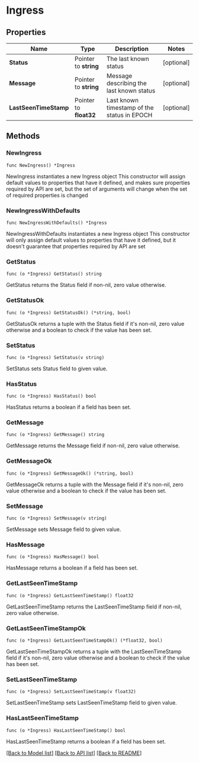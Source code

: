 # Ingress

## Properties

Name | Type | Description | Notes
------------ | ------------- | ------------- | -------------
**Status** | Pointer to **string** | The last known status | [optional] 
**Message** | Pointer to **string** | Message describing the last known status | [optional] 
**LastSeenTimeStamp** | Pointer to **float32** | Last known timestamp of the status in EPOCH | [optional] 

## Methods

### NewIngress

`func NewIngress() *Ingress`

NewIngress instantiates a new Ingress object
This constructor will assign default values to properties that have it defined,
and makes sure properties required by API are set, but the set of arguments
will change when the set of required properties is changed

### NewIngressWithDefaults

`func NewIngressWithDefaults() *Ingress`

NewIngressWithDefaults instantiates a new Ingress object
This constructor will only assign default values to properties that have it defined,
but it doesn't guarantee that properties required by API are set

### GetStatus

`func (o *Ingress) GetStatus() string`

GetStatus returns the Status field if non-nil, zero value otherwise.

### GetStatusOk

`func (o *Ingress) GetStatusOk() (*string, bool)`

GetStatusOk returns a tuple with the Status field if it's non-nil, zero value otherwise
and a boolean to check if the value has been set.

### SetStatus

`func (o *Ingress) SetStatus(v string)`

SetStatus sets Status field to given value.

### HasStatus

`func (o *Ingress) HasStatus() bool`

HasStatus returns a boolean if a field has been set.

### GetMessage

`func (o *Ingress) GetMessage() string`

GetMessage returns the Message field if non-nil, zero value otherwise.

### GetMessageOk

`func (o *Ingress) GetMessageOk() (*string, bool)`

GetMessageOk returns a tuple with the Message field if it's non-nil, zero value otherwise
and a boolean to check if the value has been set.

### SetMessage

`func (o *Ingress) SetMessage(v string)`

SetMessage sets Message field to given value.

### HasMessage

`func (o *Ingress) HasMessage() bool`

HasMessage returns a boolean if a field has been set.

### GetLastSeenTimeStamp

`func (o *Ingress) GetLastSeenTimeStamp() float32`

GetLastSeenTimeStamp returns the LastSeenTimeStamp field if non-nil, zero value otherwise.

### GetLastSeenTimeStampOk

`func (o *Ingress) GetLastSeenTimeStampOk() (*float32, bool)`

GetLastSeenTimeStampOk returns a tuple with the LastSeenTimeStamp field if it's non-nil, zero value otherwise
and a boolean to check if the value has been set.

### SetLastSeenTimeStamp

`func (o *Ingress) SetLastSeenTimeStamp(v float32)`

SetLastSeenTimeStamp sets LastSeenTimeStamp field to given value.

### HasLastSeenTimeStamp

`func (o *Ingress) HasLastSeenTimeStamp() bool`

HasLastSeenTimeStamp returns a boolean if a field has been set.


[[Back to Model list]](../README.md#documentation-for-models) [[Back to API list]](../README.md#documentation-for-api-endpoints) [[Back to README]](../README.md)


